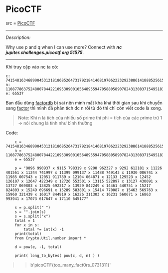 # PicoCTF

src = [PicoCTF](https://play.picoctf.org/practice/challenge/78?category=2&page=5)

---

_Description:_

Why use p and q when I can use more? Connect with **_nc jupiter.challenges.picoctf.org 51575_**.

---

Khi truy cập vào nc ta có:


    c: 74154816346899045312181868526473179218414681970622232923886141888525615146004189261938402000815309718660575787147875436921721329906083279807532039935172080270035469457943663697562347118892295286896864108117117412359385229635413998034506447586505105851586938141155047577453858372921767366571357418061463229000710904426132003972045155879426265039
    n: 110877863752480078442210953090010564895594705880589078243130837154951835721616633731957642477305620639102219706408495104352381119191500207670592723354481956279780811936238049264743868327290438874017432537386362196481464610494275227520656529105209771763010553634448832692265609801421965012184215318662278536938887591728480060805656536300315647723
    e: 65537
    
Ban đầu dùng [factordb](http://factordb.com/index.php?showid=1100000000210577841) bị sai nên mình mất kha khá thời gian sau khi chuyển sang [factor](https://www.alpertron.com.ar/ECM.HTM) thì mình đã phân tích đc n rồi từ đó thì chỉ còn viết code là xong.

> Note: Khi n là tích của nhiều số prime thì phi = tích của các prime trừ 1 -> nói chung là tính như bình thường

Code:

        c = 74154816346899045312181868526473179218414681970622232923886141888525615146004189261938402000815309718660575787147875436921721329906083279807532039935172080270035469457943663697562347118892295286896864108117117412359385229635413998034506447586505105851586938141155047577453858372921767366571357418061463229000710904426132003972045155879426265039
        n = 110877863752480078442210953090010564895594705880589078243130837154951835721616633731957642477305620639102219706408495104352381119191500207670592723354481956279780811936238049264743868327290438874017432537386362196481464610494275227520656529105209771763010553634448832692265609801421965012184215318662278536938887591728480060805656536300315647723
        e = 65537
        
        p = "9096 990937 x 9115 798319 x 9290 962327 x 9292 612181 x 11226 401561 x 11244 741997 x 11399 099137 x 11488 749143 x 11930 086741 x 11985 007543 x 12051 911789 x 12104 064871 x 12133 129523 x 12452 126107 x 12647 422349 x 12726 553501 x 13115 522897 x 13127 430091 x 13727 069803 x 13825 692317 x 13929 842249 x 14461 440751 x 15217 824803 x 15249 696691 x 15289 583801 x 15414 770087 x 15463 569763 x 15960 321439 x 16017 844919 x 16226 311303 x 16231 560671 x 16863 993941 x 17073 617647 x 17110 645177"
        
        s = p.split(" ")
        s = "".join(s)
        s = s.split("x")
        total = 1
        for x in s:
            total *= int(x) -1
        print(total)
        from Crypto.Util.number import *
        
        d = pow(e, -1, total)
        
        print( long_to_bytes( pow(c, d, n) ) )

>> b'picoCTF{too_many_fact0rs_0731311}'


